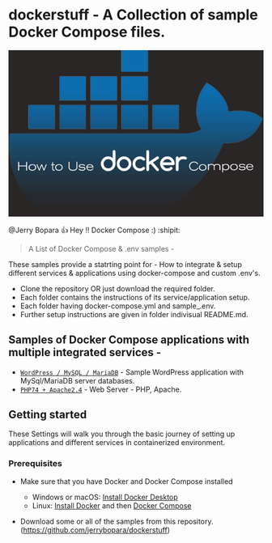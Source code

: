 # dockerstuff - A Collection of sample Docker Compose files.

![logo](repo_logo.png)

@Jerry Bopara :+1: Hey !! Docker Compose :) :shipit:


> A List of Docker Compose & .env samples - 

These samples provide a statrting point for - How to integrate & setup different services & applications using docker-compose and custom .env's. 

- Clone the repository OR just download the required folder. 
- Each folder contains the instructions of its service/application setup. 
- Each folder having docker-compose.yml and sample_.env. 
- Further setup instructions are given in folder indivisual README.md. 


## Samples of Docker Compose applications with multiple integrated services - 

- [`WordPress / MySQL / MariaDB`](https://github.com/jerrybopara/dockerstuff/tree/main/wordpress-mysql-mariadb) - Sample WordPress application with MySql/MariaDB server databases.
- [`PHP74 + Apache2.4`](https://github.com/jerrybopara/dockerstuff/tree/main/php7.4-apache2) - Web Server - PHP, Apache.


<!--lint disable awesome-toc-->
## Getting started

These Settings will walk you through the basic journey of setting up applications and different services in containerized environment.

### Prerequisites

- Make sure that you have Docker and Docker Compose installed
  - Windows or macOS:
    [Install Docker Desktop](https://www.docker.com/get-started)
  - Linux: [Install Docker](https://www.docker.com/get-started) and then
    [Docker Compose](https://github.com/docker/compose)

- Download some or all of the samples from this repository.
  (https://github.com/jerrybopara/dockerstuff)